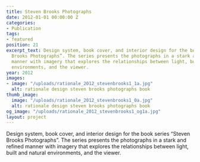 ```yaml
---
title: Steven Brooks Photographs
date: 2012-01-01 00:00:00 Z
categories:
- Publication
tags:
- featured
position: 21
excerpt_text: Design system, book cover, and interior design for the book series “Steven
  Brooks Photographs”. The series presents the photographs in a stark and refined
  manner with imagery that explores the relationships between light, built and natural
  environments, and the viewer.
year: 2012
images:
- image: "/uploads/rationale_2012_stevenbrooks1_1a.jpg"
  alt: rationale design steven brooks photographs book
thumb_image:
  image: "/uploads/rationale_2012_stevenbrooks1_0a.jpg"
  alt: rationale design steven brooks photographs book
og_image: "/uploads/rationale_2012_stevenbrooks1_og1a.jpg"
layout: project
---
```


Design system, book cover, and interior design for the book series “Steven Brooks Photographs”. The series presents the photographs in a stark and refined manner with imagery that explores the relationships between light, built and natural environments, and the viewer.